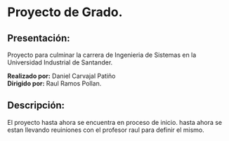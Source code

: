 # Proyecto de Grado.

## Presentación:
Proyecto para culminar la carrera de Ingenieria de Sistemas en la Universidad Industrial de Santander.

**Realizado por:** Daniel Carvajal Patiño <br/>
**Dirigido por:** Raul Ramos Pollan.

## Descripción:
El proyecto hasta ahora se encuentra en proceso de inicio. hasta ahora se estan llevando reuiniones con el profesor raul para definir el mismo.
